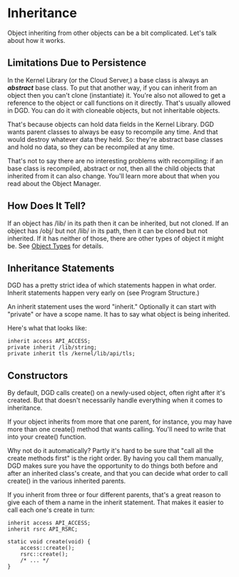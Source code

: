 # Inheritance

Object inheriting from other objects can be a bit complicated. Let's talk about how it works.

## Limitations Due to Persistence

In the Kernel Library (or the Cloud Server,) a base class is always an ***abstract*** base class. To put that another way, if you can inherit from an object then you can't clone (instantiate) it. You're also not allowed to get a reference to the object or call functions on it directly. That's usually allowed in DGD. You can do it with cloneable objects, but not inheritable objects.

That's because objects can hold data fields in the Kernel Library. DGD wants parent classes to always be easy to recompile any time. And that would destroy whatever data they held. So: they're abstract base classes and hold no data, so they can be recompiled at any time.

That's not to say there are no interesting problems with recompiling: if an base class is recompiled, abstract or not, then all the child objects that inherited from it can also change. You'll learn more about that when you read about the Object Manager.

## How Does It Tell?

If an object has /lib/ in its path then it can be inherited, but not cloned. If an object has /obj/ but not /lib/ in its path, then it can be cloned but not inherited. If it has neither of those, there are other types of object it might be. See [Object Types](11_ObjectTypes.md) for details.

## Inheritance Statements

DGD has a pretty strict idea of which statements happen in what order. Inherit statements happen very early on (see Program Structure.)

An inherit statement uses the word "inherit." Optionally it can start with "private" or have a scope name. It has to say what object is being inherited.

Here's what that looks like:

```
inherit access API_ACCESS;
private inherit /lib/string;
private inherit tls /kernel/lib/api/tls;
```

## Constructors

By default, DGD calls create() on a newly-used object, often right after it's created. But that doesn't necessarily handle everything when it comes to inheritance.

If your object inherits from more that one parent, for instance, you may have more than one create() method that wants calling. You'll need to write that into your create() function.

Why not do it automatically? Partly it's hard to be sure that "call all the create methods first" is the right order. By having you call them manually, DGD makes sure you have the opportunity to do things both before and after an inherited class's create, and that you can decide what order to call create() in the various inherited parents.

If you inherit from three or four different parents, that's a great reason to give each of them a name in the inherit statement. That makes it easier to call each one's create in turn:

```
inherit access API_ACCESS;
inherit rsrc API_RSRC;

static void create(void) {
    access::create();
    rsrc::create();
    /* ... */
}
```

